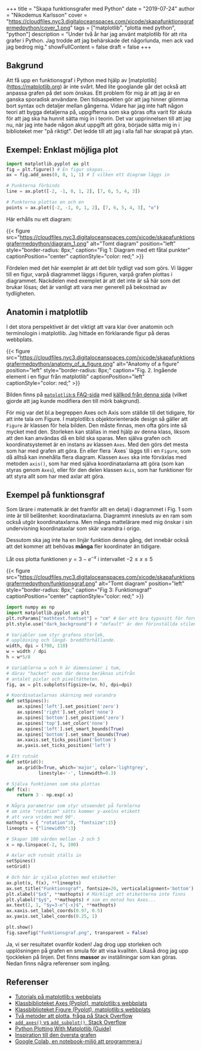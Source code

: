 +++
title = "Skapa funktionsgrafer med Python"
date = "2019-07-24"
author = "Nikodemus Karlsson"
cover = "https://cloudfiles.nyc3.digitaloceanspaces.com/xicode/skapafunktionsgrafermedpython/cover_1.png"
tags = ["matplotlib", "plotta med python", "python"]
description = "Under två år har jag använt matplotlib för att rita grafer i Python. Jag trodde att jag behärskade det någorlunda, men ack vad jag bedrog mig."
showFullContent = false
draft = false
+++
## Bakgrund
Att få upp en funktionsgraf i Python med hjälp av [matplotlib]
(https://matplotlib.org) är inte svårt.
Med lite googlande går det också att anpassa grafen på det som önskas. Ett
problem för mig är att jag är en ganska sporadisk användare. Den tidsaspekten
gör att jag hinner glömma bort syntax och detaljer mellan gångerna.
Vidare har jag inte haft någon teori att bygga detaljerna på, uppgifterna som
ska göras ofta varit för akuta för att jag ska ha hunnit sätta mig in i teorin.
Det var upprinnelsen till att jag nu, när jag inte hade någon akut uppgift att
göra, började sätta mig in i biblioteket mer "på riktigt". Det ledde till att
jag i alla fall har skrapat på ytan.

## Exempel: Enklast möjliga plot
```python
import matplotlib.pyplot as plt
fig = plt.figure() # En figur skapas...
ax = fig.add_axes(0, 0, 1, 1) # I vilken ett diagram läggs in

# Punkterna förbinds
line = ax.plot([-2, -1, 0, 1, 2], [7, 6, 5, 4, 3])

# Punkterna plottas en och en
points = ax.plot([-2, -1, 0, 1, 2], [7, 6, 5, 4, 3], "o")
```

Här erhålls nu ett diagram:

{{< figure src="https://cloudfiles.nyc3.digitaloceanspaces.com/xicode/skapafunktionsgrafermedpython/diagram_1.png" alt="Tomt diagram" position="left" style="border-radius: 8px;" caption="Fig 1: Diagram med ett fåtal punkter" captionPosition="center" captionStyle="color: red;" >}}

Fördelen med det här exemplet är att det blir tydligt vad som görs. Vi lägger
till en figur, varpå diagrammet läggs i figuren, varpå grafen plottas i
diagrammet. Nackdelen med exemplet är att det inte är så här som det brukar
lösas; det är vanligt att vara mer generell på bekostnad av tydligheten.

## Anatomin i matplotlib
I det stora perspektivet är det viktigt att vara klar över anatomin och
terminologin i matplotlib. Jag hittade en förklarande figur på deras
webbplats.

{{< figure src="https://cloudfiles.nyc3.digitaloceanspaces.com/xicode/skapafunktionsgrafermedpython/anatomy_of_a_figure.png" alt="Anatomy of a figure" position="left" style="border-radius: 8px;" caption="Fig. 2. Ingående element i en figur från matplotlib" captionPosition="left" captionStyle="color: red;" >}}

Bilden finns på [`matplotlib`:s FAQ-sida](https://matplotlib.org/faq/usage_faq.html) med [källkod från denna sida](https://matplotlib.org/3.1.0/gallery/showcase/anatomy.html) (vilket gjorde att jag kunde modifiera
den till mörk bakgrund).

För mig var det bl.a begreppen Axes och Axis som ställde till det tidigare, för
att inte tala om Figure. I matplotlib:s objektorienterade design så gäller
att `Figure` är klassen för hela bilden. Den måste finnas, men ofta görs inte
så mycket med den. Storleken kan ställas in med hjälp av denna klass, liksom
att den kan användas då en bild ska sparas. Men själva grafen och
koordinatsystemet är en instans av klassen `Axes`. Med den görs det mesta
som har med grafen att göra. En eller flera ´Axes´ läggs till i en `Figure`,
som då alltså kan innehålla flera diagram.
Klassen `Axes` ska inte förväxlas med metoden `axis()`, som har med själva
koordinataxlarna att göra (som kan styras genom `Axes`), eller för den delen
klassen `Axis`, som har funktioner för att styra allt som har med axlar
att göra.

## Exempel på funktionsgraf
Som lärare i matematik är det framför allt en detalj i diagrammet i Fig. 1
som inte är till belåtenhet: koordinataxlarna.
Diagrammt innesluts av en ram som också utgör koordinataxlarna. Men många
mattelärare med mig önskar i sin undervisning koordinataxlar som skär varandra
i origo.

Dessutom ska jag inte ha en linjär funktion denna gång, det innebär också
att det kommer att behövas **många** fler koordinater än tidigare.

Låt oss plotta funktionen $y=3-e^{-x}$ i intervallet $-2\leq x\leq 5$

{{< figure src="https://cloudfiles.nyc3.digitaloceanspaces.com/xicode/skapafunktionsgrafermedpython/funktionsgraf.png" alt="Tomt diagram" position="left" style="border-radius: 8px;" caption="Fig 3: Funktionsgraf" captionPosition="center" captionStyle="color: red;" >}}

```python
import numpy as np
import matplotlib.pyplot as plt
plt.rcParams["mathtext.fontset"] = "cm" # Ger ett bra typsnitt för formler
plt.style.use("dark_background") # "default" är den förinställda stilen

# Variabler som styr grafens storlek,
# upplösning och längd- breddförhållande.
width, dpi = (700, 110)
w = width / dpi
h = w*5/8

# Variablerna w och h är dimensioner i tum,
# därav "hacket" ovan där dessa beräknas utifrån
# antalet pixlar och pixeltätheten.
fig, ax = plt.subplots(figsize=(w, h), dpi=dpi)

# Koordinataxlarnas skärning med varandra
def setSpines():
    ax.spines['left'].set_position('zero')
    ax.spines['right'].set_color('none')
    ax.spines['bottom'].set_position('zero')
    ax.spines['top'].set_color('none')
    ax.spines['left'].set_smart_bounds(True)
    ax.spines['bottom'].set_smart_bounds(True)
    ax.xaxis.set_ticks_position('bottom')
    ax.yaxis.set_ticks_position('left')

# Ett rutnät
def setGrid():
    ax.grid(b=True, which='major', color='lightgrey',
            linestyle='-', linewidth=0.3)

# Själva funktionen som ska plottas
def f(x):
    return 3 - np.exp(-x)

# Några parametrar som styr utseendet på formlerna
# om inte "rotation" sätts kommer y-axelns etikett
# att vara vriden med 90°.
mathopts = { "rotation":0, "fontsize":15}
lineopts = {"linewidth":3}

# Skapar 100 värden mellan -2 och 5
x = np.linspace(-2, 5, 100)

# Axlar och rutnät ställs in
setSpines()
setGrid()

# Och här är själva plotten med etiketter
ax.plot(x, f(x), **lineopts)
ax.set_title("Funktionsgraf", fontsize=20, verticalalignment='bottom')
plt.xlabel("$x$", **mathopts) # Märkligt att etiketterna inte finns
plt.ylabel("$y$", **mathopts) # som en metod hos Axes...
ax.text(2, 1, "$y=3-e^{-x}$", **mathopts)
ax.xaxis.set_label_coords(0.97, 0.5)
ax.yaxis.set_label_coords(0.25, 1)

plt.show()
fig.savefig("funktionsgraf.png", transparent = False)
```
Ja, vi ser resultatet ovanför koden! Jag drog upp storleken och upplösningen
på grafen en smula för att visa kvalitén. Likaså drog jag upp tjockleken på
linjen. Det finns **massor** av inställningar som kan göras. Nedan finns några
referenser som ingång.

## Referenser
* [Tutorials på matplotlib:s webbplats](https://matplotlib.org/tutorials/index.html)
* [Klassbiblioteket Axes (Pyplot), matplotlib:s webbplats](https://matplotlib.org/api/pyplot_summary.html)
* [Klassbiblioteket Figure (Pyplot), matplotlib:s webbplats](https://matplotlib.org/api/_as_gen/matplotlib.pyplot.figure.html#matplotlib.pyplot.figure)
* [Två metoder att plotta, fråga på Stack Overflow](https://stackoverflow.com/questions/43482191/matplotlib-axes-plot-vs-pyplot-plot#)
* [`add_axes()` vs `add_subplot()`, Stack Overflow](https://stackoverflow.com/questions/43326680/what-are-the-differences-between-add-axes-and-add-subplot)
* [Python Plotting With Matplotlib (Guide)](https://realpython.com/python-matplotlib-guide/)
* [Inspiration till den översta grafen](https://brushingupscience.com/2016/06/21/matplotlib-animations-the-easy-way/)
* [Google Colab, en notebook-miljö att programmera i](https://colab.research.google.com/)
